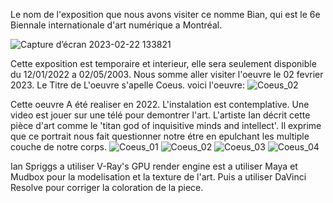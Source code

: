 Le nom de l'exposition que nous avons visiter ce nomme Bian, qui est le 6e Biennale internationale d'art numérique a Montréal. 

![Capture d’écran 2023-02-22 133821](https://user-images.githubusercontent.com/112108722/220742979-e3f0894d-8141-4733-a3de-8a22109e35e5.png)

Cette exposition est temporaire et interieur, elle sera seulement disponible du 12/01/2022 a 02/05/2003. 
Nous somme aller visiter l'oeuvre le 02 fevrier 2023. Le Titre de L'oeuvre s'apelle Coeus. 
voici l'oeuvre:
![Coeus_02](https://user-images.githubusercontent.com/112108722/220751226-526cd244-5ae3-4b9c-999a-8f291d993e9d.png)

Cette oeuvre A été realiser en 2022. L'instalation est contemplative. Une video est jouer sur une télé pour demontrer l'art. L'artiste Ian décrit cette pièce d'art comme le 'titan god of inquisitive minds and intellect'. Il exprime que ce portrait nous fait questionner notre étre en epulchant les multiple couche de notre corps. 
![Coeus_01](https://user-images.githubusercontent.com/112108722/220753776-a26f749a-90cd-4fae-abdb-037fb772f32f.png)
![Coeus_02](https://user-images.githubusercontent.com/112108722/220753786-d1373f5f-47cc-4197-adbc-18ebeb858a8f.png)
![Coeus_03](https://user-images.githubusercontent.com/112108722/220753797-0a7f50f2-0378-46f5-8a94-4c4325567d02.png)
![Coeus_04](https://user-images.githubusercontent.com/112108722/220753806-a0066e80-b14c-4527-969d-2801f8aa966f.png)




Ian Spriggs a utiliser V-Ray's GPU render engine est a utiliser Maya et Mudbox pour la modelisation et la texture de l'art. Puis a utiliser DaVinci Resolve pour corriger la coloration de la piece. 
